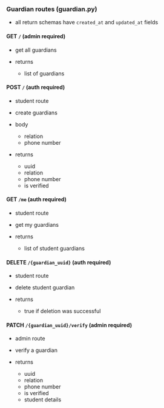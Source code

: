 ### Guardian routes (guardian.py)

- all return schemas have `created_at` and `updated_at` fields

#### GET `/` (admin required)

- get all guardians

- returns
    - list of guardians


#### POST `/` (auth required)

- student route
- create guardians

- body
    - relation
    - phone number

- returns
    - uuid
    - relation
    - phone number
    - is verified


#### GET `/me` (auth required)

- student route
- get my guardians

- returns
    - list of student guardians


#### DELETE `/{guardian_uuid}` (auth required)

- student route
- delete student guardian

- returns
    - true if deletion was successful

#### PATCH `/{guardian_uuid}/verify` (admin required)

- admin route
- verify a guardian

- returns
    - uuid
    - relation
    - phone number
    - is verified
    - student details
